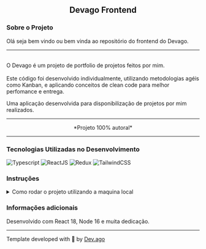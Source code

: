 <h2 align=center> Devago Frontend </h2>

### Sobre o Projeto
<p>Olá seja bem vindo ou bem vinda ao repositório do frontend do Devago.<p>  

---

<br/>
O Devago é um projeto de portfolio de projetos feitos por mim.
<br/>
<br/>
Este código foi desenvolvido individualmente, utilizando metodologias agéis como Kanban,
e aplicando conceitos de clean code para melhor perfomance e entrega.

Uma aplicação desenvolvida para disponibilização de projetos por mim realizados.

---

<p align=center>*Projeto 100% autoral*</p>

---

### Tecnologias Utilizadas no Desenvolvimento
![Typescript](https://img.shields.io/badge/TypeScript-007ACC?style=for-the-badge&logo=typescript&logoColor=white) ![ReactJS](https://img.shields.io/badge/React-20232A?style=for-the-badge&logo=react&logoColor=61DAFB) ![Redux](https://img.shields.io/badge/Redux-593D88?style=for-the-badge&logo=redux&logoColor=white) ![TailwindCSS](https://img.shields.io/badge/Tailwind_CSS-38B2AC?style=for-the-badge&logo=tailwind-css&logoColor=white)

### Instruções
<details>
<summary> Como rodar o projeto utilizando a maquina local </summary>
<br/>

>Primeiro faça o clone deste repositório em sua maquina.
```
git clone git@github.com:Adson-Gomes-Oliveira/Devago-Frontend.git
```
>Após o clone ser concluído com sucesso, entre no diretório e utilize o comando `npm install`.

>Utilize `npm start` para iniciar o servidor do projeto localmente.

</details>  


### Informações adicionais
Desenvolvido com React 18, Node 16 e muita dedicação.

---

Template developed with :white_heart: by [Dev.ago](https://www.linkedin.com/in/adson-gomes-oliveira/)
